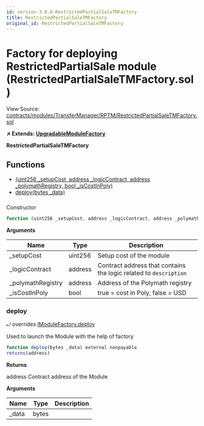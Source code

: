 ```yaml
---
id: version-3.0.0-RestrictedPartialSaleTMFactory
title: RestrictedPartialSaleTMFactory
original_id: RestrictedPartialSaleTMFactory
---
```


# Factory for deploying RestrictedPartialSale module (RestrictedPartialSaleTMFactory.sol)

View Source: [contracts/modules/TransferManager/RPTM/RestrictedPartialSaleTMFactory.sol](../../contracts/modules/TransferManager/RPTM/RestrictedPartialSaleTMFactory.sol)

**↗ Extends: [UpgradableModuleFactory](UpgradableModuleFactory.md)**

**RestrictedPartialSaleTMFactory**

## Functions

- [(uint256 _setupCost, address _logicContract, address _polymathRegistry, bool _isCostInPoly)](#)
- [deploy(bytes _data)](#deploy)

### 

Constructor

```js
function (uint256 _setupCost, address _logicContract, address _polymathRegistry, bool _isCostInPoly) public nonpayable UpgradableModuleFactory 
```

**Arguments**

| Name        | Type           | Description  |
| ------------- |------------- | -----|
| _setupCost | uint256 | Setup cost of the module | 
| _logicContract | address | Contract address that contains the logic related to `description` | 
| _polymathRegistry | address | Address of the Polymath registry | 
| _isCostInPoly | bool | true = cost in Poly, false = USD | 

### deploy

⤾ overrides [IModuleFactory.deploy](IModuleFactory.md#deploy)

Used to launch the Module with the help of factory

```js
function deploy(bytes _data) external nonpayable
returns(address)
```

**Returns**

address Contract address of the Module

**Arguments**

| Name        | Type           | Description  |
| ------------- |------------- | -----|
| _data | bytes |  | 

